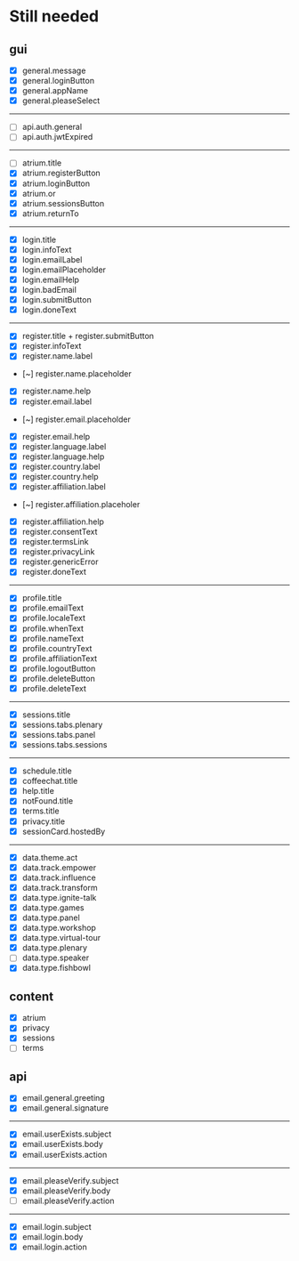 # Still needed

## gui

- [x] general.message
- [x] general.loginButton
- [x] general.appName
- [x] general.pleaseSelect

---

- [ ] api.auth.general
- [ ] api.auth.jwtExpired

---

- [ ] atrium.title
- [x] atrium.registerButton
- [x] atrium.loginButton
- [x] atrium.or
- [x] atrium.sessionsButton
- [x] atrium.returnTo

---

- [x] login.title
- [x] login.infoText
- [x] login.emailLabel
- [x] login.emailPlaceholder
- [x] login.emailHelp
- [x] login.badEmail
- [x] login.submitButton
- [x] login.doneText

---

- [x] register.title + register.submitButton
- [x] register.infoText
- [x] register.name.label
- [~] register.name.placeholder
- [x] register.name.help
- [x] register.email.label
- [~] register.email.placeholder
- [x] register.email.help
- [x] register.language.label
- [x] register.language.help
- [x] register.country.label
- [x] register.country.help
- [x] register.affiliation.label
- [~] register.affiliation.placeholer
- [x] register.affiliation.help
- [x] register.consentText
- [x] register.termsLink
- [x] register.privacyLink
- [x] register.genericError
- [x] register.doneText

---

- [x] profile.title
- [x] profile.emailText
- [x] profile.localeText
- [x] profile.whenText
- [x] profile.nameText
- [x] profile.countryText
- [x] profile.affiliationText
- [x] profile.logoutButton
- [x] profile.deleteButton
- [x] profile.deleteText

---

- [x] sessions.title
- [x] sessions.tabs.plenary
- [x] sessions.tabs.panel
- [x] sessions.tabs.sessions

---

- [x] schedule.title
- [x] coffeechat.title
- [x] help.title
- [x] notFound.title
- [x] terms.title
- [x] privacy.title
- [x] sessionCard.hostedBy

---

- [x] data.theme.act
- [x] data.track.empower
- [x] data.track.influence
- [x] data.track.transform
- [x] data.type.ignite-talk
- [x] data.type.games
- [x] data.type.panel
- [x] data.type.workshop
- [x] data.type.virtual-tour
- [x] data.type.plenary
- [ ] data.type.speaker
- [x] data.type.fishbowl

## content

- [x] atrium
- [x] privacy
- [x] sessions
- [ ] terms

## api

- [x] email.general.greeting
- [x] email.general.signature

---

- [x] email.userExists.subject
- [x] email.userExists.body
- [x] email.userExists.action

---

- [x] email.pleaseVerify.subject
- [x] email.pleaseVerify.body
- [ ] email.pleaseVerify.action

---

- [x] email.login.subject
- [x] email.login.body
- [x] email.login.action
